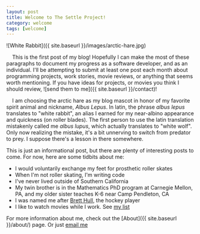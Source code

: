```yaml
---
layout: post
title: Welcome to The Settle Project!
category: welcome
tags: [welcome]
---
```


![White Rabbit]({{ site.baseurl }}/images/arctic-hare.jpg)

&nbsp;&nbsp;&nbsp;&nbsp;This is the first post of my blog! Hopefully I can make the most of these paragraphs to document my progress as a software developer, and as an individual. I'll be attempting to submit at least one post each month about programming projects, work stories, movie reviews, or anything that seems worth mentioning.  If you have ideas for projects, or movies you think I should review, ![send them to me]({{ site.baseurl }}/contact)!

&nbsp;&nbsp;&nbsp;&nbsp;I am choosing the arctic hare as my blog mascot in honor of my favorite spirit animal and nickname, *Albus Lepus*. In latin, the phrase *albus lepus* translates to "white rabbit", an alias I earned for my near-albino appearance and quickness (on roller blades).  The first person to use the latin translation mistakenly called me *albus lupus*, which actually translates to "white wolf".  Only now realizing the mistake, it's a bit unnerving to switch from predator to prey. I suppose there's a lesson in there somewhere.

This is just an informational post, but there are plenty of interesting posts to come. For now, here are some tidbits about me:

- I would voluntarily exchange my feet for prosthetic roller skates
- When I'm not roller skating, I'm writing code
- I've never lived outside of Southern California
- My twin brother is in the Mathematics PhD program at Carnegie Mellon, PA, and my older sister teaches K-6 near Camp Pendleton, CA
- I was named me after [Brett Hull](https://en.wikipedia.org/wiki/Brett_Hull), the hockey player
- I like to watch movies while I work. See [my list](http://www.imdb.com/user/ur77436581/ratings?opfrule=httpDefault)

For more information about me, check out the [About]({{ site.baseurl }}/about/) page. Or just [email me](/contact/)
